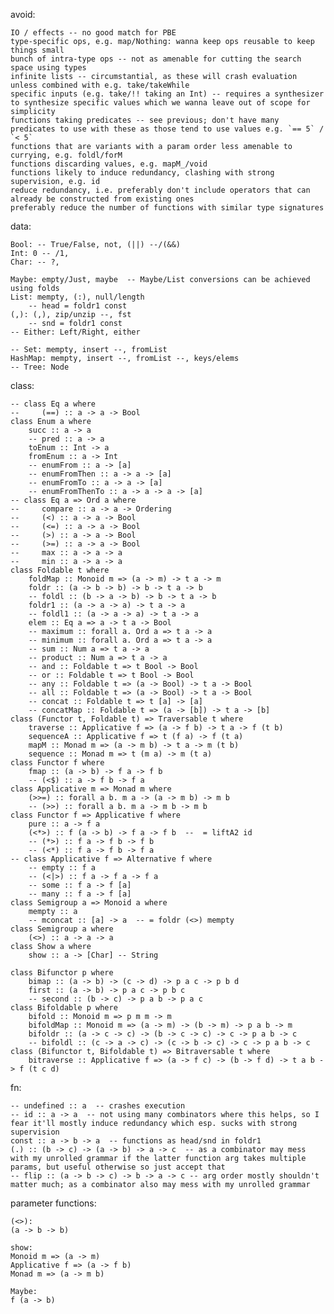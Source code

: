
avoid:

    IO / effects -- no good match for PBE
    type-specific ops, e.g. map/Nothing: wanna keep ops reusable to keep things small
    bunch of intra-type ops -- not as amenable for cutting the search space using types
    infinite lists -- circumstantial, as these will crash evaluation unless combined with e.g. take/takeWhile
    specific inputs (e.g. take/!! taking an Int) -- requires a synthesizer to synthesize specific values which we wanna leave out of scope for simplicity
    functions taking predicates -- see previous; don't have many predicates to use with these as those tend to use values e.g. `== 5` / `< 5`
    functions that are variants with a param order less amenable to currying, e.g. foldl/forM
    functions discarding values, e.g. mapM_/void
    functions likely to induce redundancy, clashing with strong supervision, e.g. id
    reduce redundancy, i.e. preferably don't include operators that can already be constructed from existing ones
    preferably reduce the number of functions with similar type signatures

data:

    Bool: -- True/False, not, (||) --/(&&)
    Int: 0 -- /1, 
    Char: -- ?, 

    Maybe: empty/Just, maybe  -- Maybe/List conversions can be achieved using folds
    List: mempty, (:), null/length
        -- head = foldr1 const
    (,): (,), zip/unzip --, fst
        -- snd = foldr1 const
    -- Either: Left/Right, either

    -- Set: mempty, insert --, fromList
    HashMap: mempty, insert --, fromList --, keys/elems
    -- Tree: Node

class:

    -- class Eq a where
    --     (==) :: a -> a -> Bool
    class Enum a where
        succ :: a -> a
        -- pred :: a -> a
        toEnum :: Int -> a
        fromEnum :: a -> Int
        -- enumFrom :: a -> [a]
        -- enumFromThen :: a -> a -> [a]
        -- enumFromTo :: a -> a -> [a]
        -- enumFromThenTo :: a -> a -> a -> [a]
    -- class Eq a => Ord a where
    --     compare :: a -> a -> Ordering
    --     (<) :: a -> a -> Bool
    --     (<=) :: a -> a -> Bool
    --     (>) :: a -> a -> Bool
    --     (>=) :: a -> a -> Bool
    --     max :: a -> a -> a
    --     min :: a -> a -> a
    class Foldable t where
        foldMap :: Monoid m => (a -> m) -> t a -> m
        foldr :: (a -> b -> b) -> b -> t a -> b
        -- foldl :: (b -> a -> b) -> b -> t a -> b
        foldr1 :: (a -> a -> a) -> t a -> a
        -- foldl1 :: (a -> a -> a) -> t a -> a
        elem :: Eq a => a -> t a -> Bool
        -- maximum :: forall a. Ord a => t a -> a
        -- minimum :: forall a. Ord a => t a -> a
        -- sum :: Num a => t a -> a
        -- product :: Num a => t a -> a
        -- and :: Foldable t => t Bool -> Bool
        -- or :: Foldable t => t Bool -> Bool
        -- any :: Foldable t => (a -> Bool) -> t a -> Bool
        -- all :: Foldable t => (a -> Bool) -> t a -> Bool
        -- concat :: Foldable t => t [a] -> [a]
        -- concatMap :: Foldable t => (a -> [b]) -> t a -> [b]
    class (Functor t, Foldable t) => Traversable t where
        traverse :: Applicative f => (a -> f b) -> t a -> f (t b)
        sequenceA :: Applicative f => t (f a) -> f (t a)
        mapM :: Monad m => (a -> m b) -> t a -> m (t b)
        sequence :: Monad m => t (m a) -> m (t a)
    class Functor f where
        fmap :: (a -> b) -> f a -> f b
        -- (<$) :: a -> f b -> f a
    class Applicative m => Monad m where
        (>>=) :: forall a b. m a -> (a -> m b) -> m b
        -- (>>) :: forall a b. m a -> m b -> m b
    class Functor f => Applicative f where
        pure :: a -> f a
        (<*>) :: f (a -> b) -> f a -> f b  --  = liftA2 id
        -- (*>) :: f a -> f b -> f b
        -- (<*) :: f a -> f b -> f a 
    -- class Applicative f => Alternative f where
        -- empty :: f a
        -- (<|>) :: f a -> f a -> f a
        -- some :: f a -> f [a]
        -- many :: f a -> f [a]
    class Semigroup a => Monoid a where
        mempty :: a
        -- mconcat :: [a] -> a  -- = foldr (<>) mempty
    class Semigroup a where
        (<>) :: a -> a -> a
    class Show a where
        show :: a -> [Char] -- String

    class Bifunctor p where
        bimap :: (a -> b) -> (c -> d) -> p a c -> p b d
        first :: (a -> b) -> p a c -> p b c
        -- second :: (b -> c) -> p a b -> p a c
    class Bifoldable p where
        bifold :: Monoid m => p m m -> m
        bifoldMap :: Monoid m => (a -> m) -> (b -> m) -> p a b -> m
        bifoldr :: (a -> c -> c) -> (b -> c -> c) -> c -> p a b -> c
        -- bifoldl :: (c -> a -> c) -> (c -> b -> c) -> c -> p a b -> c
    class (Bifunctor t, Bifoldable t) => Bitraversable t where
        bitraverse :: Applicative f => (a -> f c) -> (b -> f d) -> t a b -> f (t c d)

fn:

    -- undefined :: a  -- crashes execution
    -- id :: a -> a  -- not using many combinators where this helps, so I fear it'll mostly induce redundancy which esp. sucks with strong supervision
    const :: a -> b -> a  -- functions as head/snd in foldr1
    (.) :: (b -> c) -> (a -> b) -> a -> c  -- as a combinator may mess with my unrolled grammar if the latter function arg takes multiple params, but useful otherwise so just accept that
    -- flip :: (a -> b -> c) -> b -> a -> c -- arg order mostly shouldn't matter much; as a combinator also may mess with my unrolled grammar

parameter functions:

    (<>):
    (a -> b -> b)

    show:
    Monoid m => (a -> m)
    Applicative f => (a -> f b)
    Monad m => (a -> m b)

    Maybe:
    f (a -> b)


